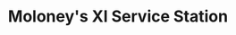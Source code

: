 ---
title: "Moloney's Xl Service Station"
url: /thurles/moloneys-xl-service-station/
shop: Lebensmittel
---